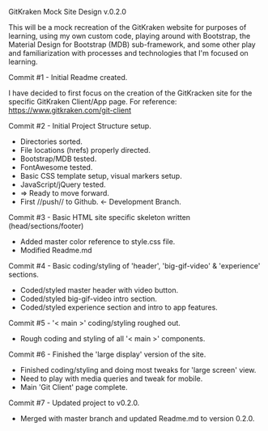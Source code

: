 GitKraken Mock Site Design
v.0.2.0

This will be a mock recreation of the GitKraken website for purposes of learning, using my own custom code, playing around with Bootstrap, the Material Design for Bootstrap (MDB) sub-framework, and some other play and familiarization with processes and technologies that I'm focused on learning.

Commit #1 - Initial Readme created.

I have decided to first focus on the creation of the GitKracken site for the specific GitKraken Client/App page.
For reference: https://www.gitkraken.com/git-client

Commit #2 - Initial Project Structure setup.
* Directories sorted.
* File locations (hrefs) properly directed.
* Bootstrap/MDB tested.
* FontAwesome tested.
* Basic CSS template setup, visual markers setup.
* JavaScript/jQuery tested.
* => Ready to move forward.
* First //push// to Github. <- Development Branch.

Commit #3 - Basic HTML site specific skeleton written (head/sections/footer)
* Added master color reference to style.css file.
* Modified Readme.md

Commit #4 - Basic coding/styling of 'header', 'big-gif-video' & 'experience' sections.
* Coded/styled master header with video button.
* Coded/styled big-gif-video intro section.
* Coded/styled experience section and intro to app features.

Commit #5 - '< main >' coding/styling roughed out.
* Rough coding and styling of all '< main >' components.

Commit #6 - Finished the 'large display' version of the site.
* Finished coding/styling and doing most tweaks for 'large screen' view.
* Need to play with media queries and tweak for mobile.
* Main 'Git Client' page complete.

Commit #7 - Updated project to v0.2.0.
* Merged with master branch and updated Readme.md to version 0.2.0.